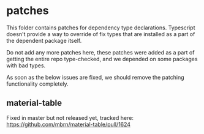 # patches

This folder contains patches for dependency type declarations. Typescript doesn't provide a way to override of fix types that are installed as a part of the dependent package itself.

Do not add any more patches here, these patches were added as a part of getting the entire repo type-checked, and we depended on some packages with bad types.

As soon as the below issues are fixed, we should remove the patching functionality completely.

## material-table

Fixed in master but not released yet, tracked here: https://github.com/mbrn/material-table/pull/1624
